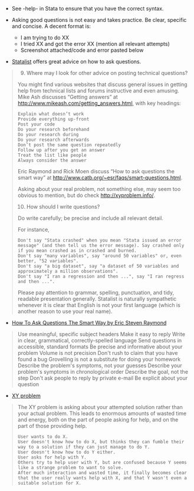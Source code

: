 * See -help- in Stata to ensure that you have the correct syntax.

* Asking good questions is not easy and takes practice. Be clear, specific and concise. A decent format is:  
  - I am trying to do XX  
  - I tried XX and got the error XX (mention all relevant attempts)  
  - Screenshot attached/code and error pasted below  

* [Statalist](https://www.statalist.org/forums/help#sources) offers great advice on how to ask questions. 

> 9. Where may I look for other advice on posting technical questions?
> 
> You might find various websites that discuss general issues in getting help from technical lists and forums instructive and even amusing. Mike Ash discusses “Getting answers” at http://www.mikeash.com/getting_answers.html, with key headings:
> 
>     Explain what doesn’t work
>     Provide everything up-front
>     Post your code
>     Do your research beforehand
>     Do your research during
>     Do your research afterwards
>     Don’t post the same question repeatedly
>     Follow up after you get an answer
>     Treat the list like people
>     Always consider the answer
> 
> Eric Raymond and Rick Moen discuss “How to ask questions the smart way” at http://www.catb.org/~esr/faqs/smart-questions.html.
> 
> Asking about your real problem, not something else, may seem too obvious to mention, but do check http://xyproblem.info/.
> 
> 10. How should I write questions?
> 
> Do write carefully; be precise and include all relevant detail.
> 
> For instance,
> 
>     Don't say "Stata crashed" when you mean "Stata issued an error message" (and then tell us the error message). Say crashed only if you mean crashed as in crashed and burned.
>     Don't say "many variables", say "around 50 variables" or, even better, "52 variables".
>     Don't say "a big dataset", say "a dataset of 50 variables and approximately a million observations".
>     Don't say "I ran a regression and then ...", say "I ran regress and then ...". 
> 
> Please pay attention to grammar, spelling, punctuation, and tidy, readable presentation generally. Statalist is naturally sympathetic whenever it is clear that English is not your first language (which is another reason to use your real name). 

* [How To Ask Questions The Smart Way by Eric Steven Raymond](http://www.catb.org/~esr/faqs/smart-questions.html)

> Use meaningful, specific subject headers
> Make it easy to reply
> Write in clear, grammatical, correctly-spelled language
> Send questions in accessible, standard formats
> Be precise and informative about your problem
> Volume is not precision
> Don't rush to claim that you have found a bug
> Grovelling is not a substitute for doing your homework
> Describe the problem's symptoms, not your guesses
> Describe your problem's symptoms in chronological order
> Describe the goal, not the step
> Don't ask people to reply by private e-mail
> Be explicit about your question

* [XY problem](https://xyproblem.info/)

> The XY problem is asking about your attempted solution rather than your actual problem. This leads to enormous amounts of wasted time and energy, both on the part of people asking for help, and on the part of those providing help.
> 
>     User wants to do X.
>     User doesn't know how to do X, but thinks they can fumble their way to a solution if they can just manage to do Y.
>     User doesn't know how to do Y either.
>     User asks for help with Y.
>     Others try to help user with Y, but are confused because Y seems like a strange problem to want to solve.
>     After much interaction and wasted time, it finally becomes clear that the user really wants help with X, and that Y wasn't even a suitable solution for X.
